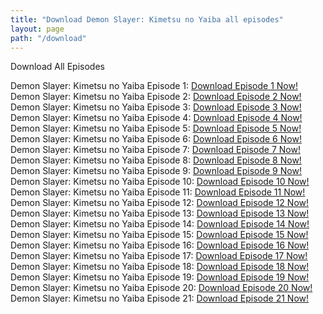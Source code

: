 ```yaml
---
title: "Download Demon Slayer: Kimetsu no Yaiba all episodes"
layout: page
path: "/download"
---
```


Download All Episodes

Demon Slayer: Kimetsu no Yaiba Episode 1: <a href="http://ouo.io/qs/eCodkFEQ?s=https://rapidvid.to/e/G6HTWYSDBW">Download Episode 1 Now!</a><br>Demon Slayer: Kimetsu no Yaiba Episode 2: <a href="http://ouo.io/qs/eCodkFEQ?s=https://rapidvid.to/e/G6HTWZFMDY">Download Episode 2 Now!</a><br>Demon Slayer: Kimetsu no Yaiba Episode 3: <a href="http://ouo.io/qs/eCodkFEQ?s=https://rapidvid.to/e/G6HTX05K54">Download Episode 3 Now!</a><br>Demon Slayer: Kimetsu no Yaiba Episode 4: <a href="http://ouo.io/qs/eCodkFEQ?s=https://rapidvid.to/e/G6HTX1F5UU">Download Episode 4 Now!</a><br>Demon Slayer: Kimetsu no Yaiba Episode 5: <a href="http://ouo.io/qs/eCodkFEQ?s=https://rapidvid.to/e/G6HTX22IJ9">Download Episode 5 Now!</a><br>Demon Slayer: Kimetsu no Yaiba Episode 6: <a href="http://ouo.io/qs/eCodkFEQ?s=https://rapidvid.to/e/G6HTX2PTL6">Download Episode 6 Now!</a><br>Demon Slayer: Kimetsu no Yaiba Episode 7: <a href="http://ouo.io/qs/eCodkFEQ?s=https://rapidvid.to/e/G6HTX3DMWP">Download Episode 7 Now!</a><br>Demon Slayer: Kimetsu no Yaiba Episode 8: <a href="http://ouo.io/qs/eCodkFEQ?s=https://rapidvid.to/e/G6HTX497OD">Download Episode 8 Now!</a><br>Demon Slayer: Kimetsu no Yaiba Episode 9: <a href="http://ouo.io/qs/eCodkFEQ?s=https://rapidvid.to/e/G6HTX4Z639">Download Episode 9 Now!</a><br>Demon Slayer: Kimetsu no Yaiba Episode 10: <a href="http://ouo.io/qs/eCodkFEQ?s=https://rapidvid.to/e/G6HTX5OX2B">Download Episode 10 Now!</a><br>Demon Slayer: Kimetsu no Yaiba Episode 11: <a href="http://ouo.io/qs/eCodkFEQ?s=https://rapidvid.to/e/G6HTX6GHFJ">Download Episode 11 Now!</a><br>Demon Slayer: Kimetsu no Yaiba Episode 12: <a href="http://ouo.io/qs/eCodkFEQ?s=https://rapidvid.to/e/G6HTX77MCA">Download Episode 12 Now!</a><br>Demon Slayer: Kimetsu no Yaiba Episode 13: <a href="http://ouo.io/qs/eCodkFEQ?s=https://rapidvid.to/e/G6HTX8FJ6J">Download Episode 13 Now!</a><br>Demon Slayer: Kimetsu no Yaiba Episode 14: <a href="http://ouo.io/qs/eCodkFEQ?s=https://rapidvid.to/e/G6HTX9EZ3G">Download Episode 14 Now!</a><br>Demon Slayer: Kimetsu no Yaiba Episode 15: <a href="http://ouo.io/qs/eCodkFEQ?s=https://rapidvid.to/e/G6HTXA7MPD">Download Episode 15 Now!</a><br>Demon Slayer: Kimetsu no Yaiba Episode 16: <a href="http://ouo.io/qs/eCodkFEQ?s=https://rapidvid.to/e/G6HTXAX9Z6">Download Episode 16 Now!</a><br>Demon Slayer: Kimetsu no Yaiba Episode 17: <a href="http://ouo.io/qs/eCodkFEQ?s=https://rapidvid.to/e/G6HTXBOKGA">Download Episode 17 Now!</a><br>Demon Slayer: Kimetsu no Yaiba Episode 18: <a href="http://ouo.io/qs/eCodkFEQ?s=https://rapidvid.to/e/G6HTXCF6YA">Download Episode 18 Now!</a><br>Demon Slayer: Kimetsu no Yaiba Episode 19: <a href="http://ouo.io/qs/eCodkFEQ?s=https://rapidvid.to/e/G6HTXDKTJU">Download Episode 19 Now!</a><br>Demon Slayer: Kimetsu no Yaiba Episode 20: <a href="http://ouo.io/qs/eCodkFEQ?s=https://rapidvid.to/e/G6HTXE7MYP">Download Episode 20 Now!</a><br>Demon Slayer: Kimetsu no Yaiba Episode 21: <a href="http://ouo.io/qs/eCodkFEQ?s=https://rapidvid.to/e/G6HTXEUUP9">Download Episode 21 Now!</a><br>

